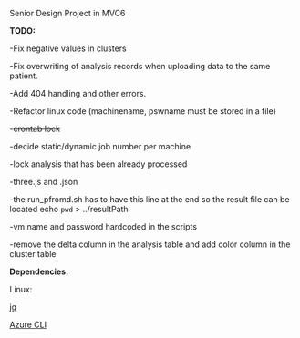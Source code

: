 Senior Design Project in MVC6

**TODO:**

-Fix negative values in clusters

-Fix overwriting of analysis records when uploading data to the same patient.

-Add 404 handling and other errors.

-Refactor linux code (machinename, pswname must be stored in a file)

-~~crontab lock~~

-decide static/dynamic job number per machine

-lock analysis that has been already processed

-three.js and .json

-the run_pfromd.sh has to have this line at the end so the result file can be located
echo `pwd` > ../resultPath

-vm name and password hardcoded in the scripts

-remove the delta column in the analysis table and add color column in the cluster table

**Dependencies:**

Linux: 

[jq](https://stedolan.github.io/jq/)

[Azure CLI](https://azure.microsoft.com/en-us/documentation/articles/xplat-cli-install/)
